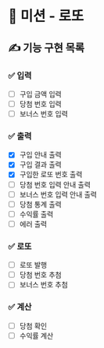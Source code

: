 # 🚀 미션 - 로또

## ✍ 기능 구현 목록

### ✅ 입력
- [ ] 구입 금액 입력
- [ ] 당첨 번호 입력
- [ ] 보너스 번호 입력

### ✅ 출력
- [x] 구입 안내 출력
- [x] 구입 결과 출력
- [x] 구입한 로또 번호 출력
- [ ] 당첨 번호 입력 안내 출력
- [ ] 보너스 번호 입력 안내 출력
- [ ] 당첨 통계 출력
- [ ] 수익률 출력
- [ ] 에러 출력

### ✅ 로또
- [ ] 로또 발행
- [ ] 당첨 번호 추첨
- [ ] 보너스 번호 추첨

### ✅ 계산
- [ ] 당첨 확인
- [ ] 수익률 계산
